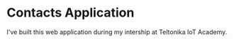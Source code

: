 # Contacts Application 

I've built this web application during my intership at Teltonika IoT Academy. 

